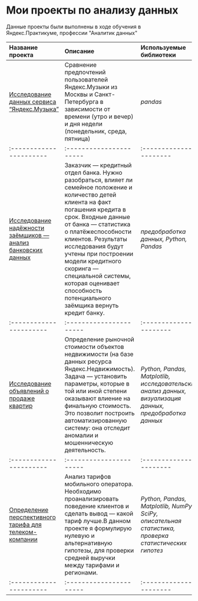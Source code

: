 # Мои проекты по анализу данных

Данные проекты были выполнены в ходе обучения в Яндекс.Практикуме, профессии "Аналитик данных" 

| Название проекта | Описание | Используемые библиотеки | 
| :---------------------- | :---------------------- | :---------------------- |
| [Исследование данных сервиса “Яндекс.Музыка”](https://github.com/Kater-Samurai/DA-projects/tree/main/1.%20Анализ%20пользователей%20Яндекс%20Музыка)| Сравнение предпочтений пользователей Яндекс.Музыки из Москвы и Санкт-Петербурга в зависимости от времени (утро и вечер) и дня недели (понедельник, среда, пятница)| *pandas* |
| :---------------------- | :---------------------- | :---------------------- |
| [Исследование надёжности заёмщиков — анализ банковских данных](https://github.com/Kater-Samurai/DA-projects/tree/main/2.%20Исследование%20надежности%20заемщиков)| Заказчик — кредитный отдел банка. Нужно разобраться, влияет ли семейное положение и количество детей клиента на факт погашения кредита в срок. Входные данные от банка — статистика о платёжеспособности клиентов. Результаты исследования будут учтены при построении модели кредитного скоринга — специальной системы, которая оценивает способность потенциального заёмщика вернуть кредит банку. | *предобработка данных, Python, Pandas* |
| :---------------------- | :---------------------- | :---------------------- |
| [Исследование объявлений о продаже квартир](https://github.com/Kater-Samurai/DA-projects/tree/main/3.%20%20Исследование%20объявлений%20о%20продаже%20квартир)| Определение рыночной стоимости объектов недвижимости (на базе данных ресурса Яндекс.Недвижимость). Задача — установить параметры, которые в той или иной степени оказывают влиение на финальную стоимость. Это позволит построить автоматизированную систему: она отследит аномалии и мошенническую деятельность. | *Python, Pandas, Matplotlib, исследовательский анализ данных, визуализация данных, предобработка данных* |
| :---------------------- | :---------------------- | :---------------------- |
| [Определение перспективного тарифа для телеком-компании](https://github.com/Kater-Samurai/DA-projects/tree/main/4.%20Статистический%20анализ%20данных)| Анализ тарифов мобильного оператора. Необходимо проанализировать поведение клиентов и сделать вывод — какой тариф лучше.В данном проекте я формулирую нулевую и альтернативную гипотезы, для проверки средней выручки между тарифами и регионами.| *Python, Pandas, Matplotlib, NumPy, SciPy, описательная статистика, проверка статистических гипотез* |
| :---------------------- | :---------------------- | :---------------------- |